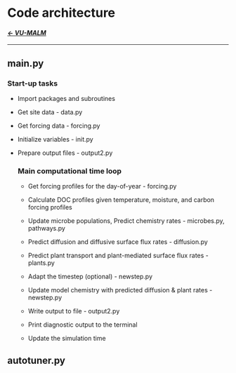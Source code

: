   # Code architecture

#### _[&larr; VU-MALM](vu_malm.md)_

---

## main.py

### Start-up tasks

- Import packages and subroutines

- Get site data - data.py

- Get forcing data - forcing.py

- Initialize variables - init.py

- Prepare output files - output2.py

  ### Main computational time loop

  - Get forcing profiles for the day-of-year - forcing.py
    
  - Calculate DOC profiles given temperature, moisture, and carbon forcing profiles
 
  - Update microbe populations,
      Predict chemistry rates - microbes.py, pathways.py

  - Predict diffusion and diffusive surface flux rates - diffusion.py
 
  - Predict plant transport and plant-mediated surface flux rates - plants.py
 
  - Adapt the timestep (optional) - newstep.py
 
  - Update model chemistry with predicted diffusion & plant rates - newstep.py
 
  - Write output to file - output2.py

  - Print diagnostic output to the terminal

  - Update the simulation time

## autotuner.py
